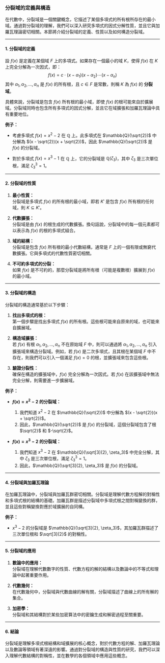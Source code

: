 ### **分裂域的定義與構造**

在代數中，分裂域是一個關鍵概念，它描述了某個多項式的所有根所存在的最小域。通過對分裂域的理解，我們可以深入研究多項式的因式分解性質，並且它與加羅瓦理論密切相關。本節將介紹分裂域的定義、性質以及如何構造分裂域。

---

#### **1. 分裂域的定義**

設 $f(x)$ 是定義在某個域 $F$ 上的多項式。如果存在一個最小的域 $K$，使得 $f(x)$ 在 $K$ 上完全分解為一次因式，即：
$$
f(x) = c \cdot (x - \alpha_1)(x - \alpha_2) \cdots (x - \alpha_n)
$$
其中 $\alpha_1, \alpha_2, \dots, \alpha_n$ 是 $f(x)$ 的所有根，且 $c \in F$ 是常數，則稱 $K$ 為 $f(x)$ 的 **分裂域**。

具體來說，分裂域是包含 $f(x)$ 所有根的最小域，即使 $f(x)$ 的根可能來自於擴展域。分裂域同時也包含所有多項式的因式分解，並且它在域擴張和加羅瓦理論中具有重要地位。

**例子：**
- 考慮多項式 $f(x) = x^2 - 2$ 在 $\mathbb{Q}$ 上。此多項式在 $\mathbb{Q}(\sqrt{2})$ 中分解為 $(x - \sqrt{2})(x + \sqrt{2})$，因此 $\mathbb{Q}(\sqrt{2})$ 是 $f(x)$ 的分裂域。
  
- 對於多項式 $f(x) = x^3 - 1$ 在 $\mathbb{Q}$ 上，它的分裂域是 $\mathbb{Q}(\zeta_3)$，其中 $\zeta_3$ 是三次單位根，滿足 $\zeta_3^3 = 1$。

---

#### **2. 分裂域的性質**

1. **最小性質：**  
   分裂域是多項式 $f(x)$ 的所有根的最小域，即若 $K'$ 是包含 $f(x)$ 所有根的任何域，則 $K \subseteq K'$。

2. **代數擴張：**  
   分裂域是由 $f(x)$ 的根生成的代數擴張。換句話說，分裂域中的每一個元素都可以表示為 $f(x)$ 的根的多項式組合。

3. **域的結構：**  
   分裂域是包含 $f(x)$ 所有根的最小代數結構，通常是 $F$ 上的一個有限或無窮代數擴張。它與多項式的代數性質密切相關。

4. **不可約多項式的分裂：**  
   如果 $f(x)$ 是不可約的，那麼分裂域是將所有根（可能是複數根）擴展到 $f(x)$ 的最小域。

---

#### **3. 分裂域的構造**

分裂域的構造通常基於以下步驟：

1. **找出多項式的根：**  
   第一個步驟是找出多項式 $f(x)$ 的所有根。這些根可能來自原來的域，也可能來自擴展域。

2. **構造域擴張：**  
   若 $f(x)$ 有根 $\alpha_1, \alpha_2, \dots, \alpha_n$ 不在原始域 $F$ 中，則可以通過將 $\alpha_1, \alpha_2, \dots, \alpha_n$ 引入擴張域來構造分裂域。例如，若 $f(x)$ 是二次多項式，且其根在某個域 $F$ 中不存在，則我們可以引入一個滿足 $f(x) = 0$ 的根，並擴張域來包含這些根。

3. **驗證分裂性：**  
   確保在構造的擴張域中，$f(x)$ 完全分解為一次因式。若 $f(x)$ 在該擴張域中無法完全分解，則需要進一步擴展域。

**例子：**

- **$f(x) = x^2 - 2$ 的分裂域：**  
  1. 我們知道 $x^2 - 2$ 在 $\mathbb{Q}(\sqrt{2})$ 中分解為 $(x - \sqrt{2})(x + \sqrt{2})$。
  2. 因此，$\mathbb{Q}(\sqrt{2})$ 是 $f(x)$ 的分裂域，這個分裂域包含了根 $\sqrt{2}$ 和 $-\sqrt{2}$。

- **$f(x) = x^3 - 2$ 的分裂域：**  
  1. 我們知道 $x^3 - 2$ 在 $\mathbb{Q}(\sqrt[3]{2}, \zeta_3)$ 中完全分解，其中 $\zeta_3$ 是三次單位根，滿足 $\zeta_3^3 = 1$。
  2. 因此，$\mathbb{Q}(\sqrt[3]{2}, \zeta_3)$ 是 $f(x)$ 的分裂域。

---

#### **4. 分裂域與加羅瓦理論**

在加羅瓦理論中，分裂域與加羅瓦群密切相關。分裂域是理解代數方程解的對稱性和多項式根的結構的基礎。加羅瓦群是描述分裂域中多項式根之間對稱變換的群，並且這些對稱變換對應於域擴展的自同構。

**例子：**
- $x^3 - 2$ 的分裂域是 $\mathbb{Q}(\sqrt[3]{2}, \zeta_3)$，其加羅瓦群描述了三次單位根和 $\sqrt[3]{2}$ 的對稱性。

---

#### **5. 分裂域的應用**

1. **數論中的應用：**  
   分裂域在理解代數數字的性質、代數方程的解的結構以及數論中的不等式和理論中起著重要作用。

2. **代數幾何：**  
   在代數幾何中，分裂域與代數曲線的解有關，分裂域描述了曲線上的所有解的集合。

3. **加密學：**  
   分裂域和其結構對於某些加密算法中的密鑰生成和解密過程至關重要。

---

#### **6. 結論**

分裂域是理解多項式根結構和域擴展的核心概念，對於代數方程的解、加羅瓦理論以及數論等領域有著深遠的影響。通過對分裂域的構造與性質的研究，我們可以深入理解代數結構的對稱性，並在數學的各個領域中應用這些概念。